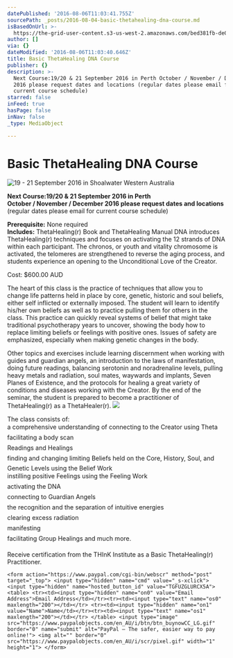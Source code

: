 ```yaml
---
datePublished: '2016-08-06T11:03:41.755Z'
sourcePath: _posts/2016-08-04-basic-thetahealing-dna-course.md
isBasedOnUrl: >-
  https://the-grid-user-content.s3-us-west-2.amazonaws.com/bed381fb-de09-410b-b690-49c81f9b3717.jpg
author: []
via: {}
dateModified: '2016-08-06T11:03:40.646Z'
title: Basic ThetaHealing DNA Course
publisher: {}
description: >-
  Next Course:19/20 & 21 September 2016 in Perth October / November / December
  2016 please request dates and locations (regular dates please email for
  current course schedule)
starred: false
inFeed: true
hasPage: false
inNav: false
_type: MediaObject

---
```

# Basic ThetaHealing DNA Course
![19 - 21 September 2016 in Shoalwater Western Australia](https://the-grid-user-content.s3-us-west-2.amazonaws.com/009fd5e6-5e94-41d4-89bb-71bcbc42a873.jpg)

**Next Course:19/20 & 21 September 2016 in Perth**  
**October / November / December 2016 please request dates and locations**  
(regular dates please email for current course schedule)

**Prerequisite:** None required  
**Includes:** ThetaHealing(r) Book and ThetaHealing Manual DNA introduces ThetaHealing(r) techniques and focuses on activating the 12 strands of DNA within each participant. The chronos, or youth and vitality chromosome is activated, the telomeres are strengthened to reverse the aging process, and students experience an opening to the Unconditional Love of the Creator.

Cost: $600.00 AUD

The heart of this class is the practice of techniques that allow you to change life patterns held in place by core, genetic, historic and soul beliefs, either self inflicted or externally imposed. The student will learn to identify his/her own beliefs as well as to practice pulling them for others in the class. This practice can quickly reveal systems of belief that might take traditional psychotherapy years to uncover, showing the body how to replace limiting beliefs or feelings with positive ones. Issues of safety are emphasized, especially when making genetic changes in the body.

Other topics and exercises include learning discernment when working with guides and guardian angels, an introduction to the laws of manifestation, doing future readings, balancing serotonin and noradrenaline levels, pulling heavy metals and radiation, soul mates, waywards and implants, Seven Planes of Existence, and the protocols for healing a great variety of conditions and diseases working with the Creator. By the end of the seminar, the student is prepared to become a practitioner of ThetaHealing(r) as a ThetaHealer(r).
![](https://the-grid-user-content.s3-us-west-2.amazonaws.com/4c866deb-281d-4817-981f-a3e6d201591b.jpg)

The class consists of:   
 a comprehensive understanding of connecting to the Creator using Theta  
 facilitating a body scan  
 Readings and Healings  
 finding and changing limiting Beliefs held on the Core, History, Soul, and Genetic Levels using the Belief Work  
 instilling positive Feelings using the Feeling Work  
 activating the DNA  
 connecting to Guardian Angels  
 the recognition and the separation of intuitive energies  
 clearing excess radiation  
 manifesting  
 facilitating Group Healings and much more.

Receive certification from the THInK Institute as a Basic ThetaHealing(r) Practitioner.

    <form action="https://www.paypal.com/cgi-bin/webscr" method="post" target="_top"> <input type="hidden" name="cmd" value="_s-xclick"> <input type="hidden" name="hosted_button_id" value="TGFUZGLURCX5A"> <table> <tr><td><input type="hidden" name="on0" value="Email Address">Email Address</td></tr><tr><td><input type="text" name="os0" maxlength="200"></td></tr> <tr><td><input type="hidden" name="on1" value="Name">Name</td></tr><tr><td><input type="text" name="os1" maxlength="200"></td></tr> </table> <input type="image" src="https://www.paypalobjects.com/en_AU/i/btn/btn_buynowCC_LG.gif" border="0" name="submit" alt="PayPal – The safer, easier way to pay online!"> <img alt="" border="0" src="https://www.paypalobjects.com/en_AU/i/scr/pixel.gif" width="1" height="1"> </form>